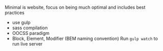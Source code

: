 Minimal is website, focus on being much optimal and includes best practices

- use gulp
- sass compilation
- OOCSS paradigm
- Block, Element, Modifier (BEM naming convention)
Run `gulp watch` to run live server
